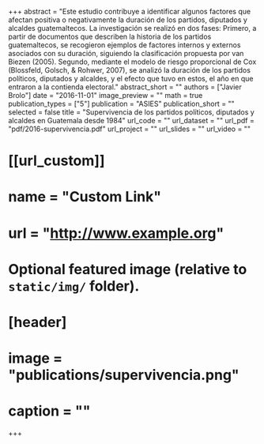 +++
abstract = "Este estudio contribuye a identificar algunos factores que afectan positiva o negativamente la duración de los partidos, diputados y alcaldes guatemaltecos. La investigación se realizó en dos fases: Primero, a partir de documentos que describen la historia de los partidos guatemaltecos, se recogieron ejemplos de factores internos y externos asociados con su duración, siguiendo la clasificación propuesta por van Biezen (2005). Segundo, mediante el modelo de riesgo proporcional de Cox (Blossfeld, Golsch, & Rohwer, 2007), se analizó la duración de los partidos políticos, diputados y alcaldes, y el efecto que tuvo en estos, el año en que entraron a la contienda electoral."
abstract_short = ""
authors = ["Javier Brolo"]
date = "2016-11-01"
image_preview = ""
math = true
publication_types = ["5"]
publication = "ASIES"
publication_short = ""
selected = false
title = "Supervivencia de los partidos políticos, diputados y alcaldes en Guatemala desde 1984"
url_code = ""
url_dataset = ""
url_pdf = "pdf/2016-supervivencia.pdf"
url_project = ""
url_slides = ""
url_video = ""

# [[url_custom]]
# name = "Custom Link"
# url = "http://www.example.org"

# Optional featured image (relative to `static/img/` folder).
# [header]
# image = "publications/supervivencia.png"
# caption = ""

+++
